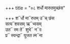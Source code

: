 +++
title = "०८ शर्धो मारुतमुच्छंस"

+++
श᳓र्धो मा᳓रुतम् उ᳓च् छंस  
सत्य᳓शवसम् ऋ᳓भ्वसम्  
उत᳓ स्म ते᳓ शुभे᳓ न᳓रः  
प्र᳓ स्यन्द्रा᳓ युजत त्म᳓ना